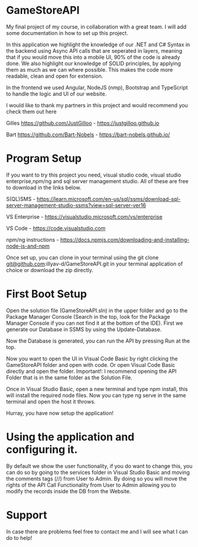 # GameStoreAPI
 My final project of my course, in collaboration with a great team.
 I will add some documentation in how to set up this project.
 
 In this application we highlight the knowledge of our .NET and C# Syntax in the backend using Async API calls that are seperated in layers, meaning that if you would move this into a mobile UI, 90% of the code is already done.
We also highlight our knowledge of SOLID principles, by applying them as much as we can where possible. This makes the code more readable, clean and open for extension.

In the frontend we used Angular, NodeJS (nmp), Bootstrap and TypeScript to handle the logic and UI of our website.

I would like to thank my partners in this project and would recommend you check them out here

Gilles
https://github.com/JustGilloo - https://justgilloo.github.io

Bart
https://github.com/Bart-Nobels - https://bart-nobels.github.io/

# Program Setup
If you want to try this project you need, visual studio code, visual studio enterprise,npm/ng and sql server management studio.
All of these are free to download in the links below.

S(QL)SMS - 
https://learn.microsoft.com/en-us/sql/ssms/download-sql-server-management-studio-ssms?view=sql-server-ver16

VS Enterprise - 
https://visualstudio.microsoft.com/vs/enterprise

VS Code - 
https://code.visualstudio.com

npm/ng instructions - 
https://docs.npmjs.com/downloading-and-installing-node-js-and-npm

Once set up, you can clone in your terminal using the git clone git@github.com:illyav-d/GameStoreAPI.git in your terminal application of choice or download the zip directly.

# First Boot Setup
Open the solution file (GameStoreAPI.sln) in the upper folder and go to the Package Manager Console (Search in the top, look for the Package Manager Console if you can not find it at the bottom of the IDE).
First we generate our Database in SSMS by using the Update-Database.

Now the Database is generated, you can run the API by pressing Run at the top.

Now you want to open the UI in Visual Code Basic by right clicking the GameStoreAPI folder and open with code. Or open Visual Code Basic directly and open the folder.
Important!: I recommend opening the API Folder that is in the same folder as the Solution File.

Once in Visual Studio Basic, open a new terminal and type npm install, this will install the required node files.
Now you can type ng serve in the same terminal and open the host it throws.

Hurray, you have now setup the application!

# Using the application and configuring it.

By default we show the user functionality, if you do want to change this, you can do so by going to the services folder in Visual Studio Basic and moving the comments tags (//) from User to Admin.
By doing so you will move the rights of the API Call Functionality from User to Admin allowing you to modify the records inside the DB from the Website.

# Support
In case there are problems feel free to contact me and I will see what I can do to help!

